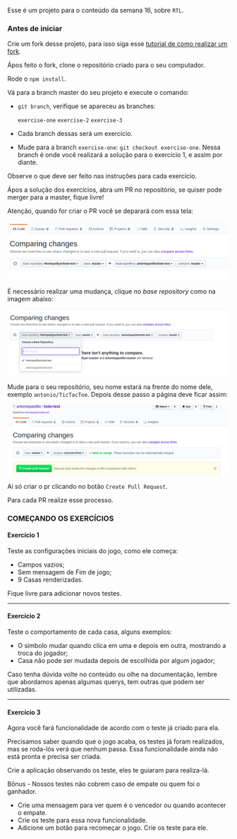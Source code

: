 Esse é um projeto para o conteúdo da semana 16, sobre `RTL`.

### Antes de iniciar

Crie um fork desse projeto, para isso siga esse [tutorial de como realizar um fork](https://github.com/facebook/create-react-app).

Ápos feito o fork, clone o repositório criado para o seu computador.

Rode o `npm install`.

Vá para a branch master do seu projeto e execute o comando:
- `git branch`, verifique se apareceu as branches:

  `exercise-one`
  `exercise-2`
  `exercise-3`

- Cada branch dessas será um exercício.
- Mude para a branch `exercise-one`: `git checkout exercise-one`. Nessa branch é onde vocẽ realizará a solução para o exercício 1, e assim por diante.

Observe o que deve ser feito nas instruções para cada exercício.

Ápos a solução dos exercícios, abra um PR no repositório, se quiser pode merger para a master, fique livre!

Atenção, quando for criar o PR você se deparará com essa tela:

![PR do exercício](images/example-pr.png)

É necessário realizar uma mudança, clique no *base repository* como na imagem abaixo:

![Mudando a base do repositório](images/change-base.png)

Mude para o seu repositório, seu nome estará na frente do nome dele, exemplo `antonio/TicTacToe`. Depois desse passo a página deve ficar assim:

![Ápos mudança](images/after-change.png)

Ai só criar o pr clicando no botão `Create Pull Request`.

Para cada PR realize esse processo.

### COMEÇANDO OS EXERCÍCIOS

#### Exercício 1

Teste as configurações iniciais do jogo, como ele começa:

- Campos vazios;
- Sem mensagem de Fim de jogo;
- 9 Casas renderizadas.

Fique livre para adicionar novos testes.

---

#### Exercício 2

Teste o comportamento de cada casa, alguns exemplos:

- O símbolo mudar quando clica em uma e depois em outra, mostrando a troca do jogador;
- Casa não pode ser mudada depois de escolhida por algum jogador;

Caso tenha dúvida volte no conteúdo ou olhe na documentação, lembre que abordamos apenas algumas querys, tem outras que podem ser utilizadas.

---

#### Exercício 3 

Agora você fará funcionalidade de acordo com o teste já criado para ela.

Precisamos saber quando que o jogo acaba, os testes já foram realizados, mas se roda-lós verá que nenhum passa. Essa funcionalidade ainda não está pronta e precisa ser criada.

Crie a aplicação observando os teste, eles te guiaram para realiza-lá. 

Bônus - Nossos testes não cobrem caso de empate ou quem foi o ganhador.

- Crie uma mensagem para ver quem é o vencedor ou quando acontecer o empate.
- Crie os teste para essa nova funcionalidade.
- Adicione um botão para recomeçar o jogo. Crie os teste para ele.
